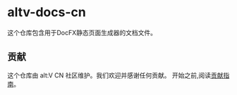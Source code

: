 # altv-docs-cn
这个仓库包含用于DocFX静态页面生成器的文档文件。

## 贡献

这个仓库由 alt:V CN 社区维护。我们欢迎并感谢任何贡献。
开始之前,阅读[贡献指南](https://docs.altv.mp/articles/contributing.html)。 
